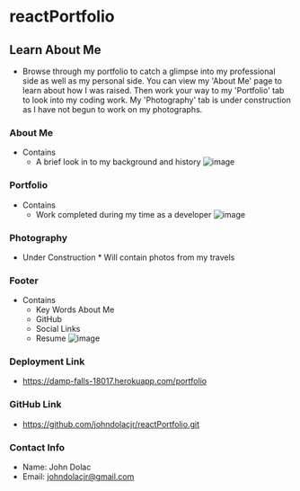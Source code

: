 
# reactPortfolio

## Learn About Me

  * Browse through my portfolio to catch a glimpse into my professional side as well as my personal side. You can view my 'About Me' page to learn about how I was raised. Then work your way to my 'Portfolio' tab to look into my coding work. My 'Photography' tab is under construction as I have not begun to work on my photographs. 
  
### About Me
  * Contains 
    * A brief look in to my background and history
![image](https://user-images.githubusercontent.com/69832533/107858766-18791100-6df3-11eb-8d8c-a4c5e8841ea8.png)

### Portfolio 
  * Contains 
    * Work completed during my time as a developer
![image](https://user-images.githubusercontent.com/69832533/107858756-131bc680-6df3-11eb-949d-62d63d0c2a8b.png)

### Photography 
   * Under Construction 
    * Will contain photos from my travels 

### Footer
  * Contains
    * Key Words About Me
    * GitHub
    * Social Links
    * Resume 
![image](https://user-images.githubusercontent.com/69832533/107858736-0bf4b880-6df3-11eb-80fe-5986550ed55e.png)

### Deployment Link 
* https://damp-falls-18017.herokuapp.com/portfolio

### GitHub Link 
* https://github.com/johndolacjr/reactPortfolio.git

### Contact Info 
* Name: John Dolac 
* Email: johndolacjr@gmail.com 
